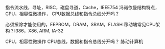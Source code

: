 指令流水线，寻址，RISC，磁盘寻道，Cache，IEEE754
冯诺依曼结构特点，CPU，相容性微操作，
CPU数据总线和指令总线分开吗？


必须擦除才能使用的，EEPROM，DRAM，SRAM，FLASH
移动端常见CPU架构？I386，X86, ARM, IA-32

CPU，相容性微操作
CPU总线，数据和指令总线分开吗？
脉动计算机